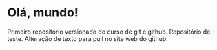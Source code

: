 # Olá, mundo!
 Primeiro repositório versionado do curso de git e github.
Repositório de teste.
Alteração de texto para pull no site web do github.
